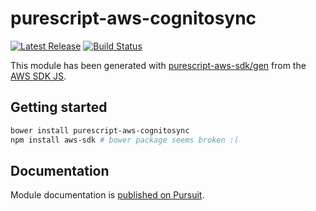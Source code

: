 # purescript-aws-cognitosync

[![Latest Release](https://pursuit.purescript.org/packages/purescript-aws-cognitosync/badge)](https://pursuit.purescript.org/packages/purescript-aws-cognitosync)
[![Build Status](https://app.wercker.com/status/5909b9e96d1080804b17a28f72f87b6b/s/master)](https://app.wercker.com/project/byKey/5909b9e96d1080804b17a28f72f87b6b)

This module has been generated with [purescript-aws-sdk/gen](https://github.com/purescript-aws-sdk/gen) from the [AWS SDK JS](https://github.com/aws/aws-sdk-js).

## Getting started

```sh
bower install purescript-aws-cognitosync
npm install aws-sdk # bower package seems broken :(
```

## Documentation

Module documentation is [published on Pursuit](http://pursuit.purescript.org/packages/purescript-aws-cognitosync).
